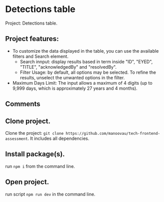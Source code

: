 # Detections table

Project: Detections table.

## Project features:

- To customize the data displayed in the table, you can use the available filters and Search element.
  - Search innput: display results based in term inside "ID", "EYED", "TITLE", "acknowledgedBy" and "resolvedBy".
  - Filter Usage: by default, all options may be selected. To refine the results, unselect the unwanted options in the filter.
- Maximum Days Limit: The input allows a maximum of 4 digits (up to 9,999 days, which is approximately 27 years and 4 months).

## Comments

## Clone project.

Clone the project: `git clone https://github.com/manoovau/tech-frontend-assessment`.
It includes all dependencies.

## Install package(s).

run `npm i` from the command line.

## Open project.

run script `npm run dev` in the command line.

